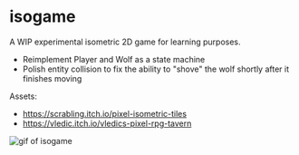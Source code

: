 # isogame

A WIP experimental isometric 2D game for learning purposes.

- Reimplement Player and Wolf as a state machine
- Polish entity collision to fix the ability to "shove" the wolf shortly after it finishes moving

Assets:

- https://scrabling.itch.io/pixel-isometric-tiles
- https://vledic.itch.io/vledics-pixel-rpg-tavern

![gif of isogame](isogame.gif)
